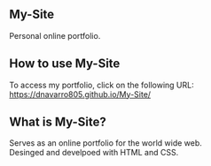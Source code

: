 ## My-Site
Personal online portfolio.

## How to use My-Site
To access my portfolio, click on the following URL:\
https://dnavarro805.github.io/My-Site/

## What is My-Site?
Serves as an online portfolio for the world wide web.\
Desinged and develpoed with HTML and CSS.
